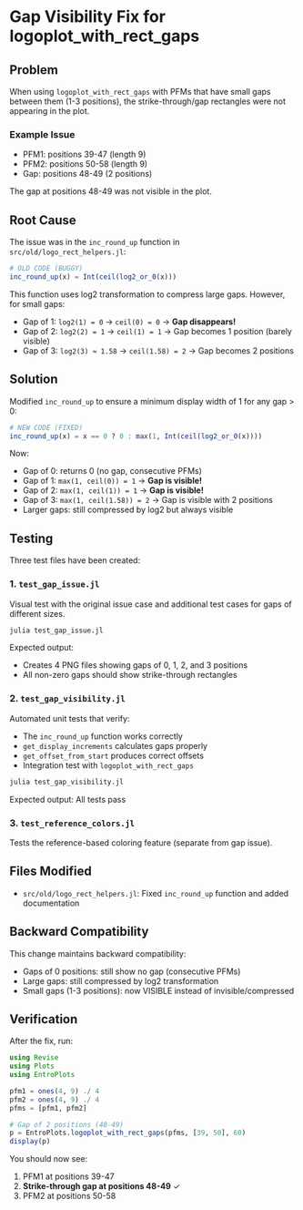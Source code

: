 # Gap Visibility Fix for logoplot_with_rect_gaps

## Problem
When using `logoplot_with_rect_gaps` with PFMs that have small gaps between them (1-3 positions), the strike-through/gap rectangles were not appearing in the plot.

### Example Issue
- PFM1: positions 39-47 (length 9)
- PFM2: positions 50-58 (length 9)  
- Gap: positions 48-49 (2 positions)

The gap at positions 48-49 was not visible in the plot.

## Root Cause
The issue was in the `inc_round_up` function in `src/old/logo_rect_helpers.jl`:

```julia
# OLD CODE (BUGGY)
inc_round_up(x) = Int(ceil(log2_or_0(x)))
```

This function uses log2 transformation to compress large gaps. However, for small gaps:
- Gap of 1: `log2(1) = 0` → `ceil(0) = 0` → **Gap disappears!**
- Gap of 2: `log2(2) = 1` → `ceil(1) = 1` → Gap becomes 1 position (barely visible)
- Gap of 3: `log2(3) ≈ 1.58` → `ceil(1.58) = 2` → Gap becomes 2 positions

## Solution
Modified `inc_round_up` to ensure a minimum display width of 1 for any gap > 0:

```julia
# NEW CODE (FIXED)
inc_round_up(x) = x == 0 ? 0 : max(1, Int(ceil(log2_or_0(x))))
```

Now:
- Gap of 0: returns 0 (no gap, consecutive PFMs)
- Gap of 1: `max(1, ceil(0)) = 1` → **Gap is visible!**
- Gap of 2: `max(1, ceil(1)) = 1` → **Gap is visible!**
- Gap of 3: `max(1, ceil(1.58)) = 2` → Gap is visible with 2 positions
- Larger gaps: still compressed by log2 but always visible

## Testing
Three test files have been created:

### 1. `test_gap_issue.jl`
Visual test with the original issue case and additional test cases for gaps of different sizes.

```bash
julia test_gap_issue.jl
```

Expected output:
- Creates 4 PNG files showing gaps of 0, 1, 2, and 3 positions
- All non-zero gaps should show strike-through rectangles

### 2. `test_gap_visibility.jl`
Automated unit tests that verify:
- The `inc_round_up` function works correctly
- `get_display_increments` calculates gaps properly
- `get_offset_from_start` produces correct offsets
- Integration test with `logoplot_with_rect_gaps`

```bash
julia test_gap_visibility.jl
```

Expected output: All tests pass

### 3. `test_reference_colors.jl`
Tests the reference-based coloring feature (separate from gap issue).

## Files Modified
- `src/old/logo_rect_helpers.jl`: Fixed `inc_round_up` function and added documentation

## Backward Compatibility
This change maintains backward compatibility:
- Gaps of 0 positions: still show no gap (consecutive PFMs)
- Large gaps: still compressed by log2 transformation
- Small gaps (1-3 positions): now VISIBLE instead of invisible/compressed

## Verification
After the fix, run:

```julia
using Revise
using Plots
using EntroPlots

pfm1 = ones(4, 9) ./ 4
pfm2 = ones(4, 9) ./ 4
pfms = [pfm1, pfm2]

# Gap of 2 positions (48-49)
p = EntroPlots.logoplot_with_rect_gaps(pfms, [39, 50], 60)
display(p)
```

You should now see:
1. PFM1 at positions 39-47
2. **Strike-through gap at positions 48-49** ✓
3. PFM2 at positions 50-58
